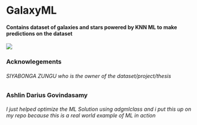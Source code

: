 # GalaxyML

<h4>Contains dataset of galaxies and stars powered by KNN ML to make predictions on the dataset</h4>

<img src="https://media.istockphoto.com/photos/space-background-wiht-stars-stock-image-picture-id1287901429?b=1&k=20&m=1287901429&s=170667a&w=0&h=RH6-KPEq-WYftCxoKnQixr8SOwyHlWr8F8EfloDmTxg=">

<h3>Acknowlegements</h3>

<h6>SIYABONGA ZUNGU who is the owner of the dataset/project/thesis</h6>

<h3>Ashlin Darius Govindasamy</h3>
<h6>I just helped optimize the ML Solution using adgmlclass and i put this up on my repo because this is a real world example of ML in action</h6>
